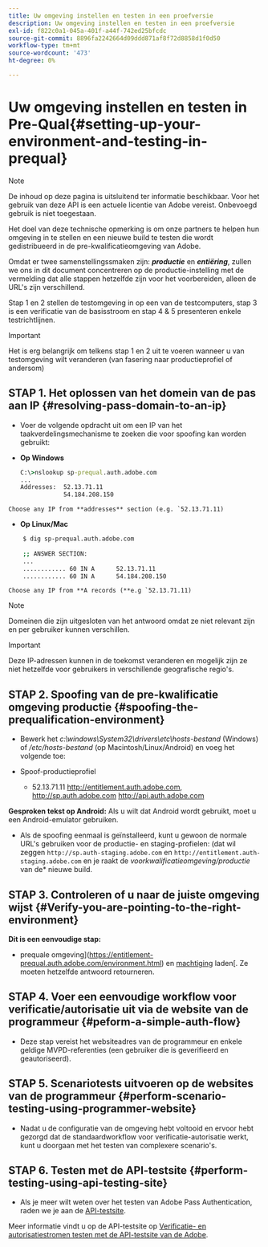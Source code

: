 ```yaml
---
title: Uw omgeving instellen en testen in een proefversie
description: Uw omgeving instellen en testen in een proefversie
exl-id: f822c0a1-045a-401f-a44f-742ed25bfcdc
source-git-commit: 8896fa2242664d09ddd871af8f72d8858d1f0d50
workflow-type: tm+mt
source-wordcount: '473'
ht-degree: 0%

---
```


# Uw omgeving instellen en testen in Pre-Qual{#setting-up-your-environment-and-testing-in-prequal}

>[!NOTE]
>
>De inhoud op deze pagina is uitsluitend ter informatie beschikbaar. Voor het gebruik van deze API is een actuele licentie van Adobe vereist. Onbevoegd gebruik is niet toegestaan.

Het doel van deze technische opmerking is om onze partners te helpen hun omgeving in te stellen en een nieuwe build te testen die wordt gedistribueerd in de pre-kwalificatieomgeving van Adobe.

Omdat er twee samenstellingssmaken zijn: ***productie*** en ***entiëring***, zullen we ons in dit document concentreren op de productie-instelling met de vermelding dat alle stappen hetzelfde zijn voor het voorbereiden, alleen de URL&#39;s zijn verschillend.

Stap 1 en 2 stellen de testomgeving in op een van de testcomputers, stap 3 is een verificatie van de basisstroom en stap 4 &amp; 5 presenteren enkele testrichtlijnen.

>[!IMPORTANT]
>
> Het is erg belangrijk om telkens stap 1 en 2 uit te voeren wanneer u van testomgeving wilt veranderen (van fasering naar productieprofiel of andersom)


## STAP 1. Het oplossen van het domein van de pas aan IP {#resolving-pass-domain-to-an-ip}

* Voer de volgende opdracht uit om een IP van het taakverdelingsmechanisme te zoeken die voor spoofing kan worden gebruikt:

* **Op Windows**

  ```cmd
  C:\>nslookup sp-prequal.auth.adobe.com
  ...
  Addresses:  52.13.71.11
              54.184.208.150
  ```

```Choose any IP from **addresses** section (e.g. `52.13.71.11)```

* **Op Linux/Mac**

```sh
    $ dig sp-prequal.auth.adobe.com
    
    ;; ANSWER SECTION:
    ...
    ............ 60 IN A      52.13.71.11
    ............ 60 IN A      54.184.208.150
```

```Choose any IP from **A records (**e.g `52.13.71.11)```

>[!NOTE]
>
>Domeinen die zijn uitgesloten van het antwoord omdat ze niet relevant zijn en per gebruiker kunnen verschillen.

>[!IMPORTANT]
>
> Deze IP-adressen kunnen in de toekomst veranderen en mogelijk zijn ze niet hetzelfde voor gebruikers in verschillende geografische regio&#39;s.


## STAP 2.  Spoofing van de pre-kwalificatie omgeving productie {#spoofing-the-prequalification-environment}

* Bewerk het *c:\\windows\\System32\\drivers\\etc\hosts-bestand* (Windows) of */etc/hosts-bestand* (op Macintosh/Linux/Android) en voeg het volgende toe:

* Spoof-productieprofiel
   * 52.13.71.11 http://entitlement.auth.adobe.com, http://sp.auth.adobe.com http://api.auth.adobe.com

**Gesproken tekst op Android:** Als u wilt dat Android wordt gebruikt, moet u een Android-emulator gebruiken.

* Als de spoofing eenmaal is geïnstalleerd, kunt u gewoon de normale URL&#39;s gebruiken voor de productie- en staging-profielen: (dat wil zeggen `http://sp.auth-staging.adobe.com` en `http://entitlement.auth-staging.adobe.com` en je raakt de *voorkwalificatieomgeving/productie* van de* nieuwe build.


## STAP 3.  Controleren of u naar de juiste omgeving wijst {#Verify-you-are-pointing-to-the-right-environment}

**Dit is een eenvoudige stap:**

* prequale omgeving](https://entitlement-prequal.auth.adobe.com/environment.html) en [machtiging](https://entitlement.auth.adobe.com/environment.html) laden[. Ze moeten hetzelfde antwoord retourneren.


## STAP 4.  Voer een eenvoudige workflow voor verificatie/autorisatie uit via de website van de programmeur {#peform-a-simple-auth-flow}

* Deze stap vereist het websiteadres van de programmeur en enkele geldige MVPD-referenties (een gebruiker die is geverifieerd en geautoriseerd).

## STAP 5.  Scenariotests uitvoeren op de websites van de programmeur {#perform-scenario-testing-using-programmer-website}

* Nadat u de configuratie van de omgeving hebt voltooid en ervoor hebt gezorgd dat de standaardworkflow voor verificatie-autorisatie werkt, kunt u doorgaan met het testen van complexere scenario&#39;s.


## STAP 6.  Testen met de API-testsite {#perform-testing-using-api-testing-site}

* Als je meer wilt weten over het testen van Adobe Pass Authentication, raden we je aan de [API-testsite](http://entitlement-prequal.auth.adobe.com/apitest/api.html).

Meer informatie vindt u op de API-testsite op [Verificatie- en autorisatiestromen testen met de API-testsite van de Adobe](/help/authentication/test-authn-authz-flows-using-adobes-api-test-site.md).
